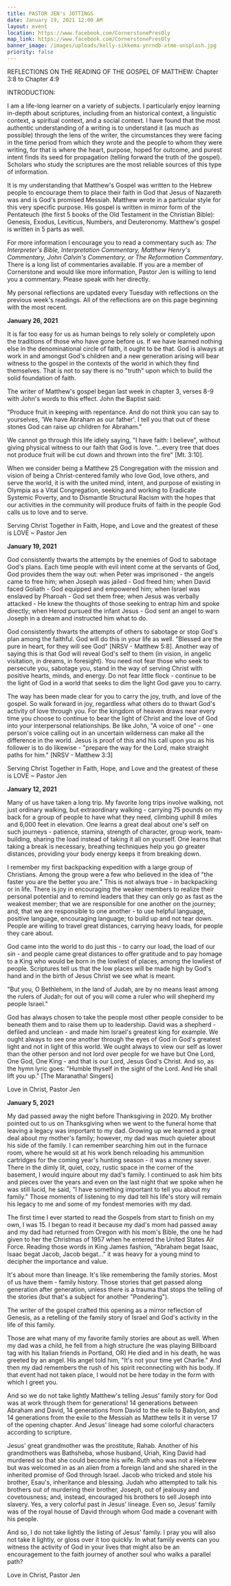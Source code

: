 ```yaml
---
title: PASTOR JEN's JOTTINGS
date: January 19, 2021 12:00 AM
layout: event
location: https://www.facebook.com/CornerstonePresOly
map_link: https://www.facebook.com/CornerstonePresOly
banner_image: /images/uploads/kelly-sikkema-ynrndb-xtme-unsplash.jpg
priority: false
---
```

REFLECTIONS ON THE READING OF THE GOSPEL OF MATTHEW: Chapter 3:8 to Chapter 4:9

INTRODUCTION:

I am a life-long learner on a variety of subjects.  I particularly enjoy learning in-depth about scriptures, including from an historical context, a linguistic context, a spiritual context, and a social context. I have found that the most authentic understanding of a writing is to understand it (as much as possible) through the lens of the writer, the circumstances they were facing in the time period from which they wrote and the people to whom they were writing, for that is where the heart, purpose, hoped for outcome, and purest intent finds its seed for propagation (telling forward the truth of the gospel). Scholars who study the scriptures are the most reliable sources of this type of information.

It is my understanding that Matthew's Gospel was written to the Hebrew people to encourage them to place their faith in God that Jesus of Nazareth was and is God's promised Messiah.  Matthew wrote in a particular style for this very specific purpose. His gospel is written in mirror form of the Pentateuch (the first 5 books of the Old Testament in the Christian Bible): Genesis, Exodus, Leviticus, Numbers, and Deuteronomy. Matthew's gospel is written in 5 parts as well.  

For more information I encourage you to read a commentary such as: *The Interpreter's Bible, Interpretation Commentary, Matthew Henry's Commentary, John Calvin's Commentary, or The Reformation Commentary*. There is a long list of commentaries available. If you are a member of Cornerstone and would like more information, Pastor Jen is willing to lend you a commentary. Please speak with her directly.

My personal reflections are updated every Tuesday with reflections on the previous week's readings. All of the reflections are on this page beginning with the most recent.

**January 26, 2021**

It is far too easy for us as human beings to rely solely or completely upon the traditions of those who have gone before us.  If we have learned nothing else in the denominational circle of faith, it ought to be that.  God is always at work in and amongst God's children and a new generation arising will bear witness to the gospel in the contexts of the world in which they find themselves. That is not to say there is no "truth" upon which to build the solid foundation of faith.

The writer of Matthew's gospel began last week in chapter 3, verses 8-9 with John's words to this effect.  John the Baptist said:

"Produce fruit in keeping with repentance. And do not think you can say to yourselves, 'We have Abraham as our father'. I tell you that out of these stones God can raise up children for Abraham."

We cannot go through this life idlely saying, "I have faith: I believe", without giving physical witness to our faith that God is love.  "...every tree that does not produce fruit will be cut down and thrown into the fire" \[Mt. 3:10].

When we consider being a Matthew 25 Congregation with the mission and vision of being a Christ-centered family who love God, love others, and serve the world, it is with the united mind, intent, and purpose of existing in Olympia as a Vital Congregation, seeking and working to Eradicate Systemic Poverty, and to Dismantle Structural Racism with the hopes that our activities in the community will produce fruits of faith in the people God calls us to love and to serve.

Serving Christ Together in Faith, Hope, and Love and the greatest of these is LOVE ~ Pastor Jen

**January 19, 2021**

God consistently thwarts the attempts by the enemies of God to sabotage God's plans. Each time people with evil intent come at the servants of God, God provides them the way out: when Peter was imprisoned - the angels came to free him; when Joseph was jailed - God freed him; when David faced Goliath - God equipped and empowered him; when Israel was enslaved by Pharoah - God set them free; when Jesus was verbally attacked - He knew the thoughts of those seeking to entrap him and spoke directly; when Herod pursued the infant Jesus - God sent an angel to warn Joseph in a dream and instructed him what to do.

God consistently thwarts the attempts of others to sabotage or stop God's plan among the faithful. God will do this in your life as well. "Blessed are the pure in heart, for they will see God" \[NRSV - Matthew 5:8]. Another way of saying this is that God will reveal God's self to them (in vision, in angelic visitation, in dreams, in foresight). You need not fear those who seek to persecute you, sabotage you, stand in the way of serving Christ with positive hearts, minds, and energy.  Do not fear little flock - continue to be the light of God in a world that seeks to dim the light God gave you to carry.

The way has been made clear for you to carry the joy, truth, and love of the gospel. So walk forward in joy, regardless what others do to thwart God's activity of love through you. For the kingdom of heaven draws near every time you choose to continue to bear the light of Christ and the love of God into your interpersonal relationships.  Be like John, "A voice of one" - one person's voice calling out in an uncertain wilderness can make all the difference in the world. Jesus is proof of this and his call upon you as his follower is to do likewise - "prepare the way for the Lord, make straight paths for him." \[NRSV - Matthew 3:3]

Serving Christ Together in Faith, Hope, and Love and the greatest of these is LOVE ~ Pastor Jen

**January 12, 2021**

Many of us have taken a long trip. My favorite long trips involve walking, not just ordinary walking, but extraordinary walking - carrying 75 pounds on my back for a group of people to have what they need, climbing uphill 8 miles and 6,000 feet in elevation. One learns a great deal about one's self on such journeys - patience, stamina, strength of character, group work, team-building, sharing the load instead of taking it all on yourself. One learns that taking a break is necessary, breathing techniques help you go greater distances, providing your body energy keeps it from breaking down. 

I remember my first backpacking expedition with a large group of Christians. Among the group were a few who believed in the idea of "the faster you are the better you are." This is not always true - in backpacking or in life. There is joy in encouraging the weaker members to realize their personal potential and to remind leaders that they can only go as fast as the weakest member; that we are responsible for one another on the journey; and, that we are responsible to one another - to use helpful language, positive language, encouraging language; to build up and not tear down.  People are willing to travel great distances, carrying heavy loads, for people they care about.

God came into the world to do just this - to carry our load, the load of our sin - and people came great distances to offer gratitude and to pay homage to a King who would be born in the lowliest of places, among the lowliest of people.  Scriptures tell us that the low places will be made high by God's hand and in the birth of Jesus Christ we see what is meant.

"But you, O Bethlehem, in the land of Judah, are by no means least among the rulers of Judah; for out of you will come a ruler who will shepherd my people Israel."

God has always chosen to take the people most other people consider to be beneath them and to raise them up to leadership. David was a shepherd - defiled and unclean - and made him Israel's greatest king for example. We ought always to see one another through the eyes of God in God's greatest light and not in light of this world. We ought always to view our self as lower than the other person and not lord over people for we have but One Lord, One God, One King - and that is our Lord, Jesus God's Christ. And so, as the hymn lyric goes: "Humble thyself in the sight of the Lord. And He shall lift you up." \[The Maranatha! Singers]

Love in Christ, Pastor Jen

**January 5, 2021**

My dad passed away the night before Thanksgiving in 2020. My brother pointed out to us on Thanksgiving when we went to the funeral home that leaving a legacy was important to my dad.  Growing up we learned a great deal about my mother's family; however, my dad was much quieter about his side of the family.  I can remember searching him out in the furnace room, where he would sit at his work bench reloading his ammunition cartridges for the coming year's hunting season - it was a money saver.  There in the dimly lit, quiet, cozy, rustic space in the corner of the basement, I would inquire about my dad's family. I continued to ask him bits and pieces over the years and even on the last night that we spoke when he was still lucid, he said, "I have something important to tell you about my family."  Those moments of listening to my dad tell his life's story will remain his legacy to me and some of my fondest memories with my dad.

The first time I ever started to read the Gospels from start to finish on my own, I was 15.  I began to read it because my dad's mom had passed away and my dad had returned from Oregon with his mom's Bible, the one he had given to her the Christmas of 1957 when he entered the United States Air Force.  Reading those words in King James fashion, "Abraham begat Isaac, Isaac begat Jacob, Jacob begat..." it was heavy for a young mind to decipher the importance and value.

It's about more than lineage.  It's like remembering the family stories. Most of us have them - family history.  Those stories that get passed along generation after generation, unless there is a trauma that stops the telling of the stories (but that's a subject for another "Pondering").

The writer of the gospel crafted this opening as a mirror reflection of Genesis, as a retelling of the family story of Israel and God's activity in the life of this family.

Those are what many of my favorite family stories are about as well.  When my dad was a child, he fell from a high structure (he was playing Billboard tag with his Italian friends in Portland, OR) He died and in his death, he was greeted by an angel. His angel told him, "It's not your time yet Charlie." And then my dad remembers the rush of his spirit reconnecting with his body. If that event had not taken place, I would not be here today in the form with which I greet you.

And so we do not take lightly Matthew's telling Jesus' family story for God was at work through them for generations! 14 generations between Abraham and David, 14 generations from David to the exile to Babylon, and 14 generations from the exile to the Messiah as Matthew tells it in verse 17 of the opening chapter. And Jesus' lineage had some colorful characters according to scripture.

Jesus' great grandmother was the prostitute, Rahab. Another of his grandmothers was Bathsheba, whose husband, Uriah, King David had murdered so that she could become his wife. Ruth who was not a Hebrew but was welcomed in as an alien from a foreign land and she shared in the inherited promise of God through Israel. Jacob who tricked and stole his brother, Esau's, inheritance and blessing. Judah who attempted to talk his brothers out of murdering their brother, Joseph, out of jealousy and covetousness; and, instead, encouraged his brothers to sell Joseph into slavery. Yes, a very colorful past in Jesus' lineage. Even so, Jesus' family was of the royal house of David through whom God made a covenant with his people.

And so, I do not take lightly the listing of Jesus' family. I pray you will also not take it lightly, or gloss over it too quickly.  In what family events can you witness the activity of God in your lives that might also be an encouragement to the faith journey of another soul who walks a parallel path?

Love in Christ, Pastor Jen